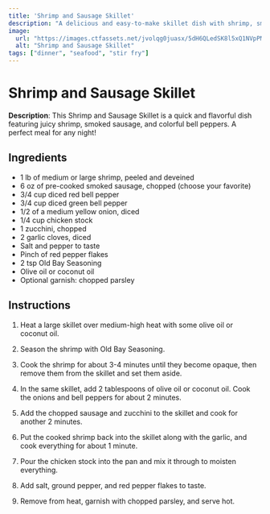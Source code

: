 ```yaml
---
title: 'Shrimp and Sausage Skillet'
description: "A delicious and easy-to-make skillet dish with shrimp, smoked sausage, and colorful bell peppers."
image:
  url: "https://images.ctfassets.net/jvolqg0juasx/5dH6QLedSK8l5xQ1NVpPMa/d12ce8b887e2c3267b0bf2f0d9cc3eb4/sausageshrimp.png"
  alt: "Shrimp and Sausage Skillet"
tags: ["dinner", "seafood", "stir fry"]
---
```


# Shrimp and Sausage Skillet

**Description**: This Shrimp and Sausage Skillet is a quick and flavorful dish featuring juicy shrimp, smoked sausage, and colorful bell peppers. A perfect meal for any night!

## Ingredients

- 1 lb of medium or large shrimp, peeled and deveined
- 6 oz of pre-cooked smoked sausage, chopped (choose your favorite)
- 3/4 cup diced red bell pepper
- 3/4 cup diced green bell pepper
- 1/2 of a medium yellow onion, diced
- 1/4 cup chicken stock
- 1 zucchini, chopped
- 2 garlic cloves, diced
- Salt and pepper to taste
- Pinch of red pepper flakes
- 2 tsp Old Bay Seasoning
- Olive oil or coconut oil
- Optional garnish: chopped parsley

## Instructions

1. Heat a large skillet over medium-high heat with some olive oil or coconut oil.

2. Season the shrimp with Old Bay Seasoning.

3. Cook the shrimp for about 3-4 minutes until they become opaque, then remove them from the skillet and set them aside.

4. In the same skillet, add 2 tablespoons of olive oil or coconut oil. Cook the onions and bell peppers for about 2 minutes.

5. Add the chopped sausage and zucchini to the skillet and cook for another 2 minutes.

6. Put the cooked shrimp back into the skillet along with the garlic, and cook everything for about 1 minute.

7. Pour the chicken stock into the pan and mix it through to moisten everything.

8. Add salt, ground pepper, and red pepper flakes to taste.

9. Remove from heat, garnish with chopped parsley, and serve hot.